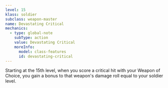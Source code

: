 ```yaml
---
level: 15
klass: soldier
subclass: weapon-master
name: Devastating Critical
mechanics:
  - type: global-note
    subType: action
    value: Devastating Critical
    moreInfo:
      model: class-features
      id: devastating-critical
---
```

Starting at the 15th level, when you score a critical hit with your Weapon of Choice, you gain a bonus to that
weapon's damage roll equal to your soldier level.
